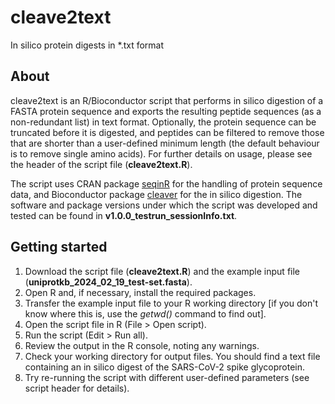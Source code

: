 # cleave2text
In silico protein digests in *.txt format

## About
cleave2text is an R/Bioconductor script that performs in silico digestion of a FASTA protein sequence and exports the resulting peptide sequences (as a non-redundant list) in text format. Optionally, the protein sequence can be truncated before it is digested, and peptides can be filtered to remove those that are shorter than a user-defined minimum length (the default behaviour is to remove single amino acids). For further details on usage, please see the header of the script file (**cleave2text.R**).

The script uses CRAN package [seqinR](https://cran.r-project.org/web/packages/seqinr/index.html) for the handling of protein sequence data, and Bioconductor package [cleaver](https://bioconductor.org/packages/release/bioc/html/cleaver.html) for the in silico digestion. The software and package versions under which the script was developed and tested can be found in **v1.0.0_testrun_sessionInfo.txt**. 

## Getting started
1. Download the script file (**cleave2text.R**) and the example input file (**uniprotkb_2024_02_19_test-set.fasta**).
2. Open R and, if necessary, install the required packages.
3. Transfer the example input file to your R working directory [if you don't know where this is, use the _getwd()_ command to find out].
4. Open the script file in R (File > Open script).
5. Run the script (Edit > Run all).
6. Review the output in the R console, noting any warnings.
7. Check your working directory for output files. You should find a text file containing an in silico digest of the SARS-CoV-2 spike glycoprotein.
8. Try re-running the script with different user-defined parameters (see script header for details).
